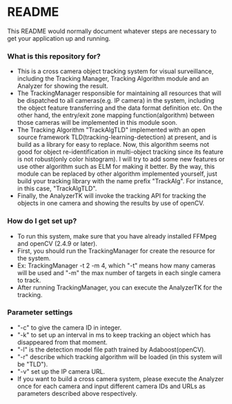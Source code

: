 # README #

This README would normally document whatever steps are necessary to get your application up and running.

### What is this repository for? ###

* This is a cross camera object tracking system for visual surveillance, including the Tracking Manager, Tracking Algorithm module and an Analyzer for showing the result.
* The TrackingManager responsible for maintaining all resources that will be dispatched to all cameras(e.g. IP camera) in the system, including the object feature transferring and the data format definition etc. On the other hand, the entry/exit zone mapping function(algorithm) between those cameras will be implemented in this module soon.
* The Tracking Algorithm "TrackAlgTLD" implemented with an open source framework TLD(tracking-learning-detection) at present, and is build as a library for easy to replace. Now, this algorithm seems not good for object re-identification in multi-object tracking since its feature is not robust(only color histogram). I will try to add some new features or use other algorithm such as ELM for making it better. By the way, this module can be replaced by other algorithm implemented yourself, just build your tracking library with the name prefix "TrackAlg". For instance, in this case, "TrackAlgTLD".
* Finally, the AnalyzerTK will invoke the tracking API for tracking the objects in one camera and showing the results by use of openCV.

### How do I get set up? ###

* To run this system, make sure that you have already installed FFMpeg and openCV (2.4.9 or later).
* First, you should run the TrackingManager for create the resource for the system.
* Ex: TrackingManager -t 2 -m 4, which "-t" means how many cameras will be used and "-m" the max number of targets in each single camera to track.
* After running TrackingManager, you can execute the AnalyzerTK for the tracking.

### Parameter settings ###

* "-c" to give the camera ID in integer.
* "-k" to set up an interval in ms to keep tracking an object which has disappeared from that moment.
* "-l" is the detection model file path trained by Adaboost(openCV).
* "-r" describe which tracking algorithm will be loaded (in this system will be "TLD").
* "-v" set up the IP camera URL.
* If you want to build a cross camera system, please execute the Analyzer once for each camera and input different camera IDs and URLs as parameters described above respectively.